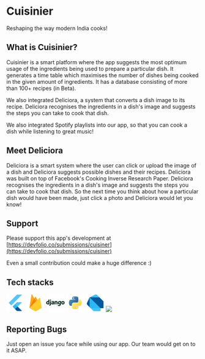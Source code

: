 # Cuisinier
Reshaping the way modern India cooks!

## What is Cuisinier?
Cuisinier is a smart platform where the app suggests the most optimum usage of the ingredients being used to prepare a particular dish. It generates a time table which maximises the number of dishes being cooked in the given amount of ingredients. It has a database consisting of more than 100+ recipes (in Beta).

We also integrated Deliciora, a system that converts a dish image to its recipe. Deliciora recognises the ingredients in a dish's image and suggests the steps you can take to cook that dish.

We also integrated Spotify playlists into our app, so that you can cook a dish while listening to great music!

## Meet Deliciora
Deliciora is a smart system where the user can click or upload the image of a dish and Deliciora suggests possible dishes and their recipes. Deliciora was built on top of Facebook's Cooking Inverse Research Paper. Deliciora recognises the ingredients in a dish's image and suggests the steps you can take to cook that dish. So the next time you think about how a particular dish would have been made, just click a photo and Deliciora would let you know!

## Support
Please support this app's development at [https://devfolio.co/submissions/cuisiner](https://devfolio.co/submissions/cuisiner)

Even a small contribution could make a huge difference :)

## Tech stacks

<div>
  <img height="48" src="https://raw.githubusercontent.com/github/explore/80688e429a7d4ef2fca1e82350fe8e3517d3494d/topics/flutter/flutter.png">
  <img height="48" src="https://raw.githubusercontent.com/github/explore/80688e429a7d4ef2fca1e82350fe8e3517d3494d/topics/firebase/firebase.png">
  <img height="48" src="https://raw.githubusercontent.com/github/explore/80688e429a7d4ef2fca1e82350fe8e3517d3494d/topics/django/django.png">
  <img height="48" src="https://raw.githubusercontent.com/github/explore/80688e429a7d4ef2fca1e82350fe8e3517d3494d/topics/python/python.png">
  <img height="48" src="https://raw.githubusercontent.com/github/explore/80688e429a7d4ef2fca1e82350fe8e3517d3494d/topics/dart/dart.png">
  <img height="48" src="https://s3.us-east-2.amazonaws.com/aiworkbox/technology-images/pytorch_logo_200x200.png">
</div>

## Reporting Bugs
Just open an issue you face while using our app. Our team would get on to it ASAP.
